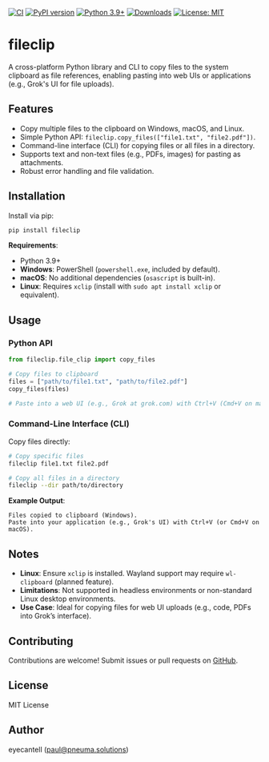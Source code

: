 [![CI](https://github.com/eyecantell/fileclip/actions/workflows/ci.yml/badge.svg)](https://github.com/eyecantell/fileclip/actions/runs/16384663620)
[![PyPI version](https://badge.fury.io/py/fileclip.svg)](https://badge.fury.io/py/fileclip)
[![Python 3.9+](https://img.shields.io/badge/python-3.9+-blue.svg)](https://www.python.org/downloads/)
[![Downloads](https://pepy.tech/badge/fileclip)](https://pepy.tech/project/fileclip)
[![License: MIT](https://img.shields.io/badge/License-MIT-yellow.svg)](https://opensource.org/licenses/MIT)

# fileclip

A cross-platform Python library and CLI to copy files to the system clipboard as file references, enabling pasting into web UIs or applications (e.g., Grok's UI for file uploads).

## Features
- Copy multiple files to the clipboard on Windows, macOS, and Linux.
- Simple Python API: `fileclip.copy_files(["file1.txt", "file2.pdf"])`.
- Command-line interface (CLI) for copying files or all files in a directory.
- Supports text and non-text files (e.g., PDFs, images) for pasting as attachments.
- Robust error handling and file validation.

## Installation
Install via pip:
```bash
pip install fileclip
```

**Requirements**:
- Python 3.9+
- **Windows**: PowerShell (`powershell.exe`, included by default).
- **macOS**: No additional dependencies (`osascript` is built-in).
- **Linux**: Requires `xclip` (install with `sudo apt install xclip` or equivalent).

## Usage

### Python API
```python
from fileclip.file_clip import copy_files

# Copy files to clipboard
files = ["path/to/file1.txt", "path/to/file2.pdf"]
copy_files(files)

# Paste into a web UI (e.g., Grok at grok.com) with Ctrl+V (Cmd+V on macOS)
```

### Command-Line Interface (CLI)
Copy files directly:
```bash
# Copy specific files
fileclip file1.txt file2.pdf

# Copy all files in a directory
fileclip --dir path/to/directory
```

**Example Output**:
```
Files copied to clipboard (Windows).
Paste into your application (e.g., Grok's UI) with Ctrl+V (or Cmd+V on macOS).
```

## Notes
- **Linux**: Ensure `xclip` is installed. Wayland support may require `wl-clipboard` (planned feature).
- **Limitations**: Not supported in headless environments or non-standard Linux desktop environments.
- **Use Case**: Ideal for copying files for web UI uploads (e.g., code, PDFs into Grok’s interface).

## Contributing
Contributions are welcome! Submit issues or pull requests on [GitHub](https://github.com/eyecantell/fileclip).

## License
MIT License

## Author
eyecantell (paul@pneuma.solutions)